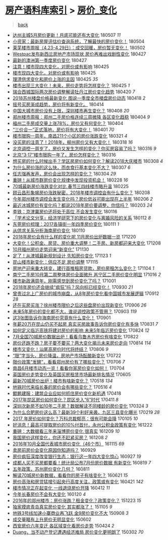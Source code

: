 [房产语料库索引](../../README.md)  > [房价_变化](房价_变化.md)
====
> [back](../README.md)

- [达州主城5月房价更新！月底可能还有大变化](http://jkwz.applinzi.com/ittc/7100384445486072838.html#%E8%BE%BE%E5%B7%9E%E4%B8%BB%E5%9F%8E5%E6%9C%88%E6%88%BF%E4%BB%B7%E6%9B%B4%E6%96%B0%EF%BC%81%E6%9C%88%E5%BA%95%E5%8F%AF%E8%83%BD%E8%BF%98%E6%9C%89%E5%A4%A7%E5%8F%98%E5%8C%96) 180507 *11* 
- [小资家：最新房屋评估价查询系统，了解最快的房价变化！](http://jkwz.applinzi.com/ittc/7099268233926542343.html#%E5%B0%8F%E8%B5%84%E5%AE%B6%EF%BC%9A%E6%9C%80%E6%96%B0%E6%88%BF%E5%B1%8B%E8%AF%84%E4%BC%B0%E4%BB%B7%E6%9F%A5%E8%AF%A2%E7%B3%BB%E7%BB%9F%EF%BC%8C%E4%BA%86%E8%A7%A3%E6%9C%80%E5%BF%AB%E7%9A%84%E6%88%BF%E4%BB%B7%E5%8F%98%E5%8C%96%EF%BC%81) 180504  
- [莱芜楼市周报（4.23-4.29日）：成交回暖，房价暂无变化！](http://jkwz.applinzi.com/ittc/7098445856535741451.html#%E8%8E%B1%E8%8A%9C%E6%A5%BC%E5%B8%82%E5%91%A8%E6%8A%A5%EF%BC%884.23-4.29%E6%97%A5%EF%BC%89%EF%BC%9A%E6%88%90%E4%BA%A4%E5%9B%9E%E6%9A%96%EF%BC%8C%E6%88%BF%E4%BB%B7%E6%9A%82%E6%97%A0%E5%8F%98%E5%8C%96%EF%BC%81) 180502  
- [Westpac发布新西兰房地产市场现状 房价再难出戏剧性变化](http://jkwz.applinzi.com/ittc/7096580727145759751.html#Westpac%E5%8F%91%E5%B8%83%E6%96%B0%E8%A5%BF%E5%85%B0%E6%88%BF%E5%9C%B0%E4%BA%A7%E5%B8%82%E5%9C%BA%E7%8E%B0%E7%8A%B6+%E6%88%BF%E4%BB%B7%E5%86%8D%E9%9A%BE%E5%87%BA%E6%88%8F%E5%89%A7%E6%80%A7%E5%8F%98%E5%8C%96) 180427  
- [最新的澳洲第一季度房价变化](http://jkwz.applinzi.com/ittc/7096552197737415690.html#%E6%9C%80%E6%96%B0%E7%9A%84%E6%BE%B3%E6%B4%B2%E7%AC%AC%E4%B8%80%E5%AD%A3%E5%BA%A6%E6%88%BF%E4%BB%B7%E5%8F%98%E5%8C%96) 180427  
- [注意！楼市现四大变化，对房价或有影响](http://jkwz.applinzi.com/ittc/7096004190591779850.html#%E6%B3%A8%E6%84%8F%EF%BC%81%E6%A5%BC%E5%B8%82%E7%8E%B0%E5%9B%9B%E5%A4%A7%E5%8F%98%E5%8C%96%EF%BC%8C%E5%AF%B9%E6%88%BF%E4%BB%B7%E6%88%96%E6%9C%89%E5%BD%B1%E5%93%8D) 180425  
- [楼市现四大变化，对房价或有影响](http://jkwz.applinzi.com/ittc/7095872518147802122.html#%E6%A5%BC%E5%B8%82%E7%8E%B0%E5%9B%9B%E5%A4%A7%E5%8F%98%E5%8C%96%EF%BC%8C%E5%AF%B9%E6%88%BF%E4%BB%B7%E6%88%96%E6%9C%89%E5%BD%B1%E5%93%8D) 180425  
- [理清供求变化和房价上涨的主因](http://jkwz.applinzi.com/ittc/7095864390350013447.html#%E7%90%86%E6%B8%85%E4%BE%9B%E6%B1%82%E5%8F%98%E5%8C%96%E5%92%8C%E6%88%BF%E4%BB%B7%E4%B8%8A%E6%B6%A8%E7%9A%84%E4%B8%BB%E5%9B%A0) 180425 *35* 
- [楼市出现三大变化！未来，房价走势将怎样变化？](http://jkwz.applinzi.com/ittc/7095864296611513350.html#%E6%A5%BC%E5%B8%82%E5%87%BA%E7%8E%B0%E4%B8%89%E5%A4%A7%E5%8F%98%E5%8C%96%EF%BC%81%E6%9C%AA%E6%9D%A5%EF%BC%8C%E6%88%BF%E4%BB%B7%E8%B5%B0%E5%8A%BF%E5%B0%86%E6%80%8E%E6%A0%B7%E5%8F%98%E5%8C%96%EF%BC%9F) 180425 *1* 
- [瑞合西城国际两次房价调整解读牡丹江房价变化趋势](http://jkwz.applinzi.com/ittc/7094045421519504394.html#%E7%91%9E%E5%90%88%E8%A5%BF%E5%9F%8E%E5%9B%BD%E9%99%85%E4%B8%A4%E6%AC%A1%E6%88%BF%E4%BB%B7%E8%B0%83%E6%95%B4%E8%A7%A3%E8%AF%BB%E7%89%A1%E4%B8%B9%E6%B1%9F%E6%88%BF%E4%BB%B7%E5%8F%98%E5%8C%96%E8%B6%8B%E5%8A%BF) 180420 *7* 
- [2018苏州楼盘价格最新变化 图说一季度全市楼盘房价动态](http://jkwz.applinzi.com/ittc/7093303994829243408.html#2018%E8%8B%8F%E5%B7%9E%E6%A5%BC%E7%9B%98%E4%BB%B7%E6%A0%BC%E6%9C%80%E6%96%B0%E5%8F%98%E5%8C%96+%E5%9B%BE%E8%AF%B4%E4%B8%80%E5%AD%A3%E5%BA%A6%E5%85%A8%E5%B8%82%E6%A5%BC%E7%9B%98%E6%88%BF%E4%BB%B7%E5%8A%A8%E6%80%81) 180418 *2* 
- [摇号买房渐成趋势，房价将有新变化。](http://jkwz.applinzi.com/ittc/7091893834609067015.html#%E6%91%87%E5%8F%B7%E4%B9%B0%E6%88%BF%E6%B8%90%E6%88%90%E8%B6%8B%E5%8A%BF%EF%BC%8C%E6%88%BF%E4%BB%B7%E5%B0%86%E6%9C%89%E6%96%B0%E5%8F%98%E5%8C%96%E3%80%82) 180414  
- [中国大城市房价没有上限，深圳楼市再生变化？](http://jkwz.applinzi.com/ittc/7089541379049128977.html#%E4%B8%AD%E5%9B%BD%E5%A4%A7%E5%9F%8E%E5%B8%82%E6%88%BF%E4%BB%B7%E6%B2%A1%E6%9C%89%E4%B8%8A%E9%99%90%EF%BC%8C%E6%B7%B1%E5%9C%B3%E6%A5%BC%E5%B8%82%E5%86%8D%E7%94%9F%E5%8F%98%E5%8C%96%EF%BC%9F) 180408 *20* 
- [郑州楼市周报：郑州二手房价格连续三周微降 各区变化趋稳](http://jkwz.applinzi.com/ittc/7088058971837694982.html#%E9%83%91%E5%B7%9E%E6%A5%BC%E5%B8%82%E5%91%A8%E6%8A%A5%EF%BC%9A%E9%83%91%E5%B7%9E%E4%BA%8C%E6%89%8B%E6%88%BF%E4%BB%B7%E6%A0%BC%E8%BF%9E%E7%BB%AD%E4%B8%89%E5%91%A8%E5%BE%AE%E9%99%8D+%E5%90%84%E5%8C%BA%E5%8F%98%E5%8C%96%E8%B6%8B%E7%A8%B3) 180404 *9* 
- [福州二手房成交量上涨78%，房价又有何变化？](http://jkwz.applinzi.com/ittc/7088050120333722635.html#%E7%A6%8F%E5%B7%9E%E4%BA%8C%E6%89%8B%E6%88%BF%E6%88%90%E4%BA%A4%E9%87%8F%E4%B8%8A%E6%B6%A878%25%EF%BC%8C%E6%88%BF%E4%BB%B7%E5%8F%88%E6%9C%89%E4%BD%95%E5%8F%98%E5%8C%96%EF%BC%9F) 180404  
- [“三价合一”正式落地，房价将有大变化！](http://jkwz.applinzi.com/ittc/7087082364696265744.html#%E2%80%9C%E4%B8%89%E4%BB%B7%E5%90%88%E4%B8%80%E2%80%9D%E6%AD%A3%E5%BC%8F%E8%90%BD%E5%9C%B0%EF%BC%8C%E6%88%BF%E4%BB%B7%E5%B0%86%E6%9C%89%E5%A4%A7%E5%8F%98%E5%8C%96%EF%BC%81) 180401 *70* 
- [楼市限购一周年，南昌211个小区的房价涨跌变化](http://jkwz.applinzi.com/ittc/7082935100990030854.html#%E6%A5%BC%E5%B8%82%E9%99%90%E8%B4%AD%E4%B8%80%E5%91%A8%E5%B9%B4%EF%BC%8C%E5%8D%97%E6%98%8C211%E4%B8%AA%E5%B0%8F%E5%8C%BA%E7%9A%84%E6%88%BF%E4%BB%B7%E6%B6%A8%E8%B7%8C%E5%8F%98%E5%8C%96) 180321 *4* 
- [没买房的注意了！2018年，柳州房价又有大变化！](http://jkwz.applinzi.com/ittc/7081870844831990795.html#%E6%B2%A1%E4%B9%B0%E6%88%BF%E7%9A%84%E6%B3%A8%E6%84%8F%E4%BA%86%EF%BC%812018%E5%B9%B4%EF%BC%8C%E6%9F%B3%E5%B7%9E%E6%88%BF%E4%BB%B7%E5%8F%88%E6%9C%89%E5%A4%A7%E5%8F%98%E5%8C%96%EF%BC%81) 180318 *16* 
- [北京调控一周岁了，房价又发生怎样的变化？你买房容易了吗？](http://jkwz.applinzi.com/ittc/7081176594351916042.html#%E5%8C%97%E4%BA%AC%E8%B0%83%E6%8E%A7%E4%B8%80%E5%91%A8%E5%B2%81%E4%BA%86%EF%BC%8C%E6%88%BF%E4%BB%B7%E5%8F%88%E5%8F%91%E7%94%9F%E6%80%8E%E6%A0%B7%E7%9A%84%E5%8F%98%E5%8C%96%EF%BC%9F%E4%BD%A0%E4%B9%B0%E6%88%BF%E5%AE%B9%E6%98%93%E4%BA%86%E5%90%97%EF%BC%9F) 180316 *9* 
- [北京“3·17”楼市限购一年了，房价怎样变化？](http://jkwz.applinzi.com/ittc/7081021677645595654.html#%E5%8C%97%E4%BA%AC%E2%80%9C3%C2%B717%E2%80%9D%E6%A5%BC%E5%B8%82%E9%99%90%E8%B4%AD%E4%B8%80%E5%B9%B4%E4%BA%86%EF%BC%8C%E6%88%BF%E4%BB%B7%E6%80%8E%E6%A0%B7%E5%8F%98%E5%8C%96%EF%BC%9F) 180316  
- [想买房的什么时候出手？学区房房价如何变化？解读2018大庆楼市](http://jkwz.applinzi.com/ittc/7078100474807190544.html#%E6%83%B3%E4%B9%B0%E6%88%BF%E7%9A%84%E4%BB%80%E4%B9%88%E6%97%B6%E5%80%99%E5%87%BA%E6%89%8B%EF%BC%9F%E5%AD%A6%E5%8C%BA%E6%88%BF%E6%88%BF%E4%BB%B7%E5%A6%82%E4%BD%95%E5%8F%98%E5%8C%96%EF%BC%9F%E8%A7%A3%E8%AF%BB2018%E5%A4%A7%E5%BA%86%E6%A5%BC%E5%B8%82) 180308 *4* 
- [为什么房价涨的这么快，而衣食行基本变化不大？](http://jkwz.applinzi.com/ittc/7077806882855322635.html#%E4%B8%BA%E4%BB%80%E4%B9%88%E6%88%BF%E4%BB%B7%E6%B6%A8%E7%9A%84%E8%BF%99%E4%B9%88%E5%BF%AB%EF%BC%8C%E8%80%8C%E8%A1%A3%E9%A3%9F%E8%A1%8C%E5%9F%BA%E6%9C%AC%E5%8F%98%E5%8C%96%E4%B8%8D%E5%A4%A7%EF%BC%9F) 180307 *6* 
- [任志强再发声，房价会出现怎样的变化？](http://jkwz.applinzi.com/ittc/7076554690072675345.html#%E4%BB%BB%E5%BF%97%E5%BC%BA%E5%86%8D%E5%8F%91%E5%A3%B0%EF%BC%8C%E6%88%BF%E4%BB%B7%E4%BC%9A%E5%87%BA%E7%8E%B0%E6%80%8E%E6%A0%B7%E7%9A%84%E5%8F%98%E5%8C%96%EF%BC%9F) 180304 *29* 
- [重磅！从城市群房价变化规律中发现投资机会！](http://jkwz.applinzi.com/ittc/7075172593395303435.html#%E9%87%8D%E7%A3%85%EF%BC%81%E4%BB%8E%E5%9F%8E%E5%B8%82%E7%BE%A4%E6%88%BF%E4%BB%B7%E5%8F%98%E5%8C%96%E8%A7%84%E5%BE%8B%E4%B8%AD%E5%8F%91%E7%8E%B0%E6%8A%95%E8%B5%84%E6%9C%BA%E4%BC%9A%EF%BC%81) 180228 *16* 
- [70城最新房价涨跌变化对比 春节三四线楼市略升温](http://jkwz.applinzi.com/ittc/7074031369091286032.html#70%E5%9F%8E%E6%9C%80%E6%96%B0%E6%88%BF%E4%BB%B7%E6%B6%A8%E8%B7%8C%E5%8F%98%E5%8C%96%E5%AF%B9%E6%AF%94+%E6%98%A5%E8%8A%82%E4%B8%89%E5%9B%9B%E7%BA%BF%E6%A5%BC%E5%B8%82%E7%95%A5%E5%8D%87%E6%B8%A9) 180225  
- [顾云昌形象揭房价涨跌秘密，2018年楼市调控会有什么变化？](http://jkwz.applinzi.com/ittc/7067706140400288778.html#%E9%A1%BE%E4%BA%91%E6%98%8C%E5%BD%A2%E8%B1%A1%E6%8F%AD%E6%88%BF%E4%BB%B7%E6%B6%A8%E8%B7%8C%E7%A7%98%E5%AF%86%EF%BC%8C2018%E5%B9%B4%E6%A5%BC%E5%B8%82%E8%B0%83%E6%8E%A7%E4%BC%9A%E6%9C%89%E4%BB%80%E4%B9%88%E5%8F%98%E5%8C%96%EF%BC%9F) 180208  
- [今年郑州楼市调控会发生变化吗？房价低谷可能出现在上半年](http://jkwz.applinzi.com/ittc/7066892751688172554.html#%E4%BB%8A%E5%B9%B4%E9%83%91%E5%B7%9E%E6%A5%BC%E5%B8%82%E8%B0%83%E6%8E%A7%E4%BC%9A%E5%8F%91%E7%94%9F%E5%8F%98%E5%8C%96%E5%90%97%EF%BC%9F%E6%88%BF%E4%BB%B7%E4%BD%8E%E8%B0%B7%E5%8F%AF%E8%83%BD%E5%87%BA%E7%8E%B0%E5%9C%A8%E4%B8%8A%E5%8D%8A%E5%B9%B4) 180206 *2* 
- [最近冰城房价有变化吗？都说2018年房价要调整，你信吗？](http://jkwz.applinzi.com/ittc/7065893343815271434.html#%E6%9C%80%E8%BF%91%E5%86%B0%E5%9F%8E%E6%88%BF%E4%BB%B7%E6%9C%89%E5%8F%98%E5%8C%96%E5%90%97%EF%BC%9F%E9%83%BD%E8%AF%B42018%E5%B9%B4%E6%88%BF%E4%BB%B7%E8%A6%81%E8%B0%83%E6%95%B4%EF%BC%8C%E4%BD%A0%E4%BF%A1%E5%90%97%EF%BC%9F) 180203 *24* 
- [李铁：京津冀房价还将处于高位 不会发生变化](http://jkwz.applinzi.com/ittc/7059242936636539911.html#%E6%9D%8E%E9%93%81%EF%BC%9A%E4%BA%AC%E6%B4%A5%E5%86%80%E6%88%BF%E4%BB%B7%E8%BF%98%E5%B0%86%E5%A4%84%E4%BA%8E%E9%AB%98%E4%BD%8D+%E4%B8%8D%E4%BC%9A%E5%8F%91%E7%94%9F%E5%8F%98%E5%8C%96) 180116  
- [「学术论文分享」经济学研究下的房价变化与离婚风险的关系](http://jkwz.applinzi.com/ittc/7057647720771093514.html#%E3%80%8C%E5%AD%A6%E6%9C%AF%E8%AE%BA%E6%96%87%E5%88%86%E4%BA%AB%E3%80%8D%E7%BB%8F%E6%B5%8E%E5%AD%A6%E7%A0%94%E7%A9%B6%E4%B8%8B%E7%9A%84%E6%88%BF%E4%BB%B7%E5%8F%98%E5%8C%96%E4%B8%8E%E7%A6%BB%E5%A9%9A%E9%A3%8E%E9%99%A9%E7%9A%84%E5%85%B3%E7%B3%BB) 180112 *8* 
- [东莞房价梳理：2017各镇街一年四季房价变化](http://jkwz.applinzi.com/ittc/7057379135330976779.html#%E4%B8%9C%E8%8E%9E%E6%88%BF%E4%BB%B7%E6%A2%B3%E7%90%86%EF%BC%9A2017%E5%90%84%E9%95%87%E8%A1%97%E4%B8%80%E5%B9%B4%E5%9B%9B%E5%AD%A3%E6%88%BF%E4%BB%B7%E5%8F%98%E5%8C%96) 180111 *1* 
- [从供求关系分析海南房价变化](http://jkwz.applinzi.com/ittc/7056997783909696519.html#%E4%BB%8E%E4%BE%9B%E6%B1%82%E5%85%B3%E7%B3%BB%E5%88%86%E6%9E%90%E6%B5%B7%E5%8D%97%E6%88%BF%E4%BB%B7%E5%8F%98%E5%8C%96) 180110  
- [2018年房价会有什么样的变化呢 11月房价出炉数据一览](http://jkwz.applinzi.com/ittc/7048741664082887697.html#2018%E5%B9%B4%E6%88%BF%E4%BB%B7%E4%BC%9A%E6%9C%89%E4%BB%80%E4%B9%88%E6%A0%B7%E7%9A%84%E5%8F%98%E5%8C%96%E5%91%A2+11%E6%9C%88%E6%88%BF%E4%BB%B7%E5%87%BA%E7%82%89%E6%95%B0%E6%8D%AE%E4%B8%80%E8%A7%88) 171220  
- [大变化！公积金、房贷、房价重大调整！二手房、新房都迎来大变化](http://jkwz.applinzi.com/ittc/7044684793877365776.html#%E5%A4%A7%E5%8F%98%E5%8C%96%EF%BC%81%E5%85%AC%E7%A7%AF%E9%87%91%E3%80%81%E6%88%BF%E8%B4%B7%E3%80%81%E6%88%BF%E4%BB%B7%E9%87%8D%E5%A4%A7%E8%B0%83%E6%95%B4%EF%BC%81%E4%BA%8C%E6%89%8B%E6%88%BF%E3%80%81%E6%96%B0%E6%88%BF%E9%83%BD%E8%BF%8E%E6%9D%A5%E5%A4%A7%E5%8F%98%E5%8C%96) 171208  
- [10月福州房价走势迎来“新变化”](http://jkwz.applinzi.com/ittc/7041667267727721489.html#10%E6%9C%88%E7%A6%8F%E5%B7%9E%E6%88%BF%E4%BB%B7%E8%B5%B0%E5%8A%BF%E8%BF%8E%E6%9D%A5%E2%80%9C%E6%96%B0%E5%8F%98%E5%8C%96%E2%80%9D) 171130  
- [定了！从津城最新规划设计 先知房价变化](http://jkwz.applinzi.com/ittc/7039187673460245521.html#%E5%AE%9A%E4%BA%86%EF%BC%81%E4%BB%8E%E6%B4%A5%E5%9F%8E%E6%9C%80%E6%96%B0%E8%A7%84%E5%88%92%E8%AE%BE%E8%AE%A1+%E5%85%88%E7%9F%A5%E6%88%BF%E4%BB%B7%E5%8F%98%E5%8C%96) 171123 *1* 
- [昆山楼市新变化：供应不足 房价调整](http://jkwz.applinzi.com/ittc/7036060161821639696.html#%E6%98%86%E5%B1%B1%E6%A5%BC%E5%B8%82%E6%96%B0%E5%8F%98%E5%8C%96%EF%BC%9A%E4%BE%9B%E5%BA%94%E4%B8%8D%E8%B6%B3+%E6%88%BF%E4%BB%B7%E8%B0%83%E6%95%B4) 171115  
- [房地产迎来重大转变，建行首推租房贷款，房价房租怎么变化？](http://jkwz.applinzi.com/ittc/7032017855011357712.html#%E6%88%BF%E5%9C%B0%E4%BA%A7%E8%BF%8E%E6%9D%A5%E9%87%8D%E5%A4%A7%E8%BD%AC%E5%8F%98%EF%BC%8C%E5%BB%BA%E8%A1%8C%E9%A6%96%E6%8E%A8%E7%A7%9F%E6%88%BF%E8%B4%B7%E6%AC%BE%EF%BC%8C%E6%88%BF%E4%BB%B7%E6%88%BF%E7%A7%9F%E6%80%8E%E4%B9%88%E5%8F%98%E5%8C%96%EF%BC%9F) 171104 *1* 
- [南宁二手房10月第二周整体房价全面微升 邕宁区二手房价变化明显](http://jkwz.applinzi.com/ittc/7024999510957360144.html#%E5%8D%97%E5%AE%81%E4%BA%8C%E6%89%8B%E6%88%BF10%E6%9C%88%E7%AC%AC%E4%BA%8C%E5%91%A8%E6%95%B4%E4%BD%93%E6%88%BF%E4%BB%B7%E5%85%A8%E9%9D%A2%E5%BE%AE%E5%8D%87+%E9%82%95%E5%AE%81%E5%8C%BA%E4%BA%8C%E6%89%8B%E6%88%BF%E4%BB%B7%E5%8F%98%E5%8C%96%E6%98%8E%E6%98%BE) 171016 *2* 
- [楼市新政满周年，刚需感觉到房价变化了吗？](http://jkwz.applinzi.com/ittc/7019262930762335248.html#%E6%A5%BC%E5%B8%82%E6%96%B0%E6%94%BF%E6%BB%A1%E5%91%A8%E5%B9%B4%EF%BC%8C%E5%88%9A%E9%9C%80%E6%84%9F%E8%A7%89%E5%88%B0%E6%88%BF%E4%BB%B7%E5%8F%98%E5%8C%96%E4%BA%86%E5%90%97%EF%BC%9F) 171001  
- [2018年房价还会继续“疯狂”吗？风向标已经变化！](http://jkwz.applinzi.com/ittc/7019047574470919184.html#2018%E5%B9%B4%E6%88%BF%E4%BB%B7%E8%BF%98%E4%BC%9A%E7%BB%A7%E7%BB%AD%E2%80%9C%E7%96%AF%E7%8B%82%E2%80%9D%E5%90%97%EF%BC%9F%E9%A3%8E%E5%90%91%E6%A0%87%E5%B7%B2%E7%BB%8F%E5%8F%98%E5%8C%96%EF%BC%81) 170930 *21* 
- [曾贵过北上广房价的城市崩盘，从8年房价变化看中国城市发展逻辑](http://jkwz.applinzi.com/ittc/7012462488006951952.html#%E6%9B%BE%E8%B4%B5%E8%BF%87%E5%8C%97%E4%B8%8A%E5%B9%BF%E6%88%BF%E4%BB%B7%E7%9A%84%E5%9F%8E%E5%B8%82%E5%B4%A9%E7%9B%98%EF%BC%8C%E4%BB%8E8%E5%B9%B4%E6%88%BF%E4%BB%B7%E5%8F%98%E5%8C%96%E7%9C%8B%E4%B8%AD%E5%9B%BD%E5%9F%8E%E5%B8%82%E5%8F%91%E5%B1%95%E9%80%BB%E8%BE%91) 170912 *28* 
- [还在买房买涨？徐州楼市限价之后这些盘房价出现新变化](http://jkwz.applinzi.com/ittc/7010155758581449745.html#%E8%BF%98%E5%9C%A8%E4%B9%B0%E6%88%BF%E4%B9%B0%E6%B6%A8%EF%BC%9F%E5%BE%90%E5%B7%9E%E6%A5%BC%E5%B8%82%E9%99%90%E4%BB%B7%E4%B9%8B%E5%90%8E%E8%BF%99%E4%BA%9B%E7%9B%98%E6%88%BF%E4%BB%B7%E5%87%BA%E7%8E%B0%E6%96%B0%E5%8F%98%E5%8C%96) 170906 *26* 
- [未来5年房价的变化都不大，谁说调控政策不管用？](http://jkwz.applinzi.com/ittc/7009103391475893265.html#%E6%9C%AA%E6%9D%A55%E5%B9%B4%E6%88%BF%E4%BB%B7%E7%9A%84%E5%8F%98%E5%8C%96%E9%83%BD%E4%B8%8D%E5%A4%A7%EF%BC%8C%E8%B0%81%E8%AF%B4%E8%B0%83%E6%8E%A7%E6%94%BF%E7%AD%96%E4%B8%8D%E7%AE%A1%E7%94%A8%EF%BC%9F) 170903 *119* 
- [这3张图告诉你海南房价究竟有什么变化！](http://jkwz.applinzi.com/ittc/7008263771720778769.html#%E8%BF%993%E5%BC%A0%E5%9B%BE%E5%91%8A%E8%AF%89%E4%BD%A0%E6%B5%B7%E5%8D%97%E6%88%BF%E4%BB%B7%E7%A9%B6%E7%AB%9F%E6%9C%89%E4%BB%80%E4%B9%88%E5%8F%98%E5%8C%96%EF%BC%81) 170901  
- [年薪20万在昆山仍买不起房 真实买房故事告诉你房价变化有多快](http://jkwz.applinzi.com/ittc/7008098344218657808.html#%E5%B9%B4%E8%96%AA20%E4%B8%87%E5%9C%A8%E6%98%86%E5%B1%B1%E4%BB%8D%E4%B9%B0%E4%B8%8D%E8%B5%B7%E6%88%BF+%E7%9C%9F%E5%AE%9E%E4%B9%B0%E6%88%BF%E6%95%85%E4%BA%8B%E5%91%8A%E8%AF%89%E4%BD%A0%E6%88%BF%E4%BB%B7%E5%8F%98%E5%8C%96%E6%9C%89%E5%A4%9A%E5%BF%AB) 170831 *7* 
- [如何定义临沂高铁将建对房价的影响 未来5年临沂房价变化](http://jkwz.applinzi.com/ittc/7005396938806264848.html#%E5%A6%82%E4%BD%95%E5%AE%9A%E4%B9%89%E4%B8%B4%E6%B2%82%E9%AB%98%E9%93%81%E5%B0%86%E5%BB%BA%E5%AF%B9%E6%88%BF%E4%BB%B7%E7%9A%84%E5%BD%B1%E5%93%8D+%E6%9C%AA%E6%9D%A55%E5%B9%B4%E4%B8%B4%E6%B2%82%E6%88%BF%E4%BB%B7%E5%8F%98%E5%8C%96) 170824 *12* 
- [7月全国70城房价数据出炉！看看乌鲁木齐房价有啥变化](http://jkwz.applinzi.com/ittc/7004455943604273936.html#7%E6%9C%88%E5%85%A8%E5%9B%BD70%E5%9F%8E%E6%88%BF%E4%BB%B7%E6%95%B0%E6%8D%AE%E5%87%BA%E7%82%89%EF%BC%81%E7%9C%8B%E7%9C%8B%E4%B9%8C%E9%B2%81%E6%9C%A8%E9%BD%90%E6%88%BF%E4%BB%B7%E6%9C%89%E5%95%A5%E5%8F%98%E5%8C%96) 170822  
- [房价还跌不跌？房子要不要买？两大变化揭示未来房价走向](http://jkwz.applinzi.com/ittc/7001613415637058577.html#%E6%88%BF%E4%BB%B7%E8%BF%98%E8%B7%8C%E4%B8%8D%E8%B7%8C%EF%BC%9F%E6%88%BF%E5%AD%90%E8%A6%81%E4%B8%8D%E8%A6%81%E4%B9%B0%EF%BC%9F%E4%B8%A4%E5%A4%A7%E5%8F%98%E5%8C%96%E6%8F%AD%E7%A4%BA%E6%9C%AA%E6%9D%A5%E6%88%BF%E4%BB%B7%E8%B5%B0%E5%90%91) 170814 *114* 
- [楼市又变化！汕尾高房价时代将终结？](http://jkwz.applinzi.com/ittc/6998835778145485841.html#%E6%A5%BC%E5%B8%82%E5%8F%88%E5%8F%98%E5%8C%96%EF%BC%81%E6%B1%95%E5%B0%BE%E9%AB%98%E6%88%BF%E4%BB%B7%E6%97%B6%E4%BB%A3%E5%B0%86%E7%BB%88%E7%BB%93%EF%BC%9F) 170806 *9* 
- [“限”字当头，房价降温，房地产市场酝酿新变化](http://jkwz.applinzi.com/ittc/6993252937579889680.html#%E2%80%9C%E9%99%90%E2%80%9D%E5%AD%97%E5%BD%93%E5%A4%B4%EF%BC%8C%E6%88%BF%E4%BB%B7%E9%99%8D%E6%B8%A9%EF%BC%8C%E6%88%BF%E5%9C%B0%E4%BA%A7%E5%B8%82%E5%9C%BA%E9%85%9D%E9%85%BF%E6%96%B0%E5%8F%98%E5%8C%96) 170722  
- [限价政策“发酵”，看看郑州房价有了哪些变化？](http://jkwz.applinzi.com/ittc/6987263790910276624.html#%E9%99%90%E4%BB%B7%E6%94%BF%E7%AD%96%E2%80%9C%E5%8F%91%E9%85%B5%E2%80%9D%EF%BC%8C%E7%9C%8B%E7%9C%8B%E9%83%91%E5%B7%9E%E6%88%BF%E4%BB%B7%E6%9C%89%E4%BA%86%E5%93%AA%E4%BA%9B%E5%8F%98%E5%8C%96%EF%BC%9F) 170706 *7* 
- [南昌6月楼市动态一览！看看你家房价变化如何！](http://jkwz.applinzi.com/ittc/6986496504595219461.html#%E5%8D%97%E6%98%8C6%E6%9C%88%E6%A5%BC%E5%B8%82%E5%8A%A8%E6%80%81%E4%B8%80%E8%A7%88%EF%BC%81%E7%9C%8B%E7%9C%8B%E4%BD%A0%E5%AE%B6%E6%88%BF%E4%BB%B7%E5%8F%98%E5%8C%96%E5%A6%82%E4%BD%95%EF%BC%81) 170704  
- [英国房价走势变化及英国买房租赁市场最新排名情况](http://jkwz.applinzi.com/ittc/6975635035959854084.html#%E8%8B%B1%E5%9B%BD%E6%88%BF%E4%BB%B7%E8%B5%B0%E5%8A%BF%E5%8F%98%E5%8C%96%E5%8F%8A%E8%8B%B1%E5%9B%BD%E4%B9%B0%E6%88%BF%E7%A7%9F%E8%B5%81%E5%B8%82%E5%9C%BA%E6%9C%80%E6%96%B0%E6%8E%92%E5%90%8D%E6%83%85%E5%86%B5) 170605  
- [最新70城房价出炉！楼市有啥新变化？](http://jkwz.applinzi.com/ittc/6969052198569772037.html#%E6%9C%80%E6%96%B070%E5%9F%8E%E6%88%BF%E4%BB%B7%E5%87%BA%E7%82%89%EF%BC%81%E6%A5%BC%E5%B8%82%E6%9C%89%E5%95%A5%E6%96%B0%E5%8F%98%E5%8C%96%EF%BC%9F) 170518 *134* 
- [地铁时代来临长春的房价会有哪些变化？](http://jkwz.applinzi.com/ittc/6968202453412480005.html#%E5%9C%B0%E9%93%81%E6%97%B6%E4%BB%A3%E6%9D%A5%E4%B8%B4%E9%95%BF%E6%98%A5%E7%9A%84%E6%88%BF%E4%BB%B7%E4%BC%9A%E6%9C%89%E5%93%AA%E4%BA%9B%E5%8F%98%E5%8C%96%EF%BC%9F) 170516 *4* 
- [鲲鹏建服：建筑企业应如何抓住房价变化新机遇](http://jkwz.applinzi.com/ittc/6957816024937268228.html#%E9%B2%B2%E9%B9%8F%E5%BB%BA%E6%9C%8D%EF%BC%9A%E5%BB%BA%E7%AD%91%E4%BC%81%E4%B8%9A%E5%BA%94%E5%A6%82%E4%BD%95%E6%8A%93%E4%BD%8F%E6%88%BF%E4%BB%B7%E5%8F%98%E5%8C%96%E6%96%B0%E6%9C%BA%E9%81%87) 170418  
- [2017年昆区房价如何变化？昆区步入“6”时代](http://jkwz.applinzi.com/ittc/6955210758509036548.html#2017%E5%B9%B4%E6%98%86%E5%8C%BA%E6%88%BF%E4%BB%B7%E5%A6%82%E4%BD%95%E5%8F%98%E5%8C%96%EF%BC%9F%E6%98%86%E5%8C%BA%E6%AD%A5%E5%85%A5%E2%80%9C6%E2%80%9D%E6%97%B6%E4%BB%A3) 170411 *8* 
- [深圳次新房不如10年二手房？数据解读不同楼龄的房价变化](http://jkwz.applinzi.com/ittc/6948621712332686340.html#%E6%B7%B1%E5%9C%B3%E6%AC%A1%E6%96%B0%E6%88%BF%E4%B8%8D%E5%A6%8210%E5%B9%B4%E4%BA%8C%E6%89%8B%E6%88%BF%EF%BC%9F%E6%95%B0%E6%8D%AE%E8%A7%A3%E8%AF%BB%E4%B8%8D%E5%90%8C%E6%A5%BC%E9%BE%84%E7%9A%84%E6%88%BF%E4%BB%B7%E5%8F%98%E5%8C%96) 170324 *3* 
- [为什么合肥房价这么高？最新39个利好来袭，九区三县变化曝光](http://jkwz.applinzi.com/ittc/6936439529799156741.html#%E4%B8%BA%E4%BB%80%E4%B9%88%E5%90%88%E8%82%A5%E6%88%BF%E4%BB%B7%E8%BF%99%E4%B9%88%E9%AB%98%EF%BC%9F%E6%9C%80%E6%96%B039%E4%B8%AA%E5%88%A9%E5%A5%BD%E6%9D%A5%E8%A2%AD%EF%BC%8C%E4%B9%9D%E5%8C%BA%E4%B8%89%E5%8E%BF%E5%8F%98%E5%8C%96%E6%9B%9D%E5%85%89) 170219 *28* 
- [2017 年房价如何变化？万科总裁郁亮：很有可能会降](http://jkwz.applinzi.com/ittc/6919792307338740741.html#2017+%E5%B9%B4%E6%88%BF%E4%BB%B7%E5%A6%82%E4%BD%95%E5%8F%98%E5%8C%96%EF%BC%9F%E4%B8%87%E7%A7%91%E6%80%BB%E8%A3%81%E9%83%81%E4%BA%AE%EF%BC%9A%E5%BE%88%E6%9C%89%E5%8F%AF%E8%83%BD%E4%BC%9A%E9%99%8D) 170105 *10* 
- [好消息！最高可提取房价的10%付首付，永州公积金政策有变化](http://jkwz.applinzi.com/ittc/6914563652899570693.html#%E5%A5%BD%E6%B6%88%E6%81%AF%EF%BC%81%E6%9C%80%E9%AB%98%E5%8F%AF%E6%8F%90%E5%8F%96%E6%88%BF%E4%BB%B7%E7%9A%8410%25%E4%BB%98%E9%A6%96%E4%BB%98%EF%BC%8C%E6%B0%B8%E5%B7%9E%E5%85%AC%E7%A7%AF%E9%87%91%E6%94%BF%E7%AD%96%E6%9C%89%E5%8F%98%E5%8C%96) 161222  
- [重磅：大数据看三年来淄博房价变化 很真实](http://jkwz.applinzi.com/ittc/6909547766199354373.html#%E9%87%8D%E7%A3%85%EF%BC%9A%E5%A4%A7%E6%95%B0%E6%8D%AE%E7%9C%8B%E4%B8%89%E5%B9%B4%E6%9D%A5%E6%B7%84%E5%8D%9A%E6%88%BF%E4%BB%B7%E5%8F%98%E5%8C%96+%E5%BE%88%E7%9C%9F%E5%AE%9E) 161209 *10* 
- [我国房价这样变化，你还不赶紧买房？](http://jkwz.applinzi.com/ittc/6909203685472470021.html#%E6%88%91%E5%9B%BD%E6%88%BF%E4%BB%B7%E8%BF%99%E6%A0%B7%E5%8F%98%E5%8C%96%EF%BC%8C%E4%BD%A0%E8%BF%98%E4%B8%8D%E8%B5%B6%E7%B4%A7%E4%B9%B0%E6%88%BF%EF%BC%9F) 161208 *2* 
- [2016年10月全国代表城市房价变化（46个市）](http://jkwz.applinzi.com/ittc/6900703120513844228.html#2016%E5%B9%B410%E6%9C%88%E5%85%A8%E5%9B%BD%E4%BB%A3%E8%A1%A8%E5%9F%8E%E5%B8%82%E6%88%BF%E4%BB%B7%E5%8F%98%E5%8C%96%EF%BC%8846%E4%B8%AA%E5%B8%82%EF%BC%89) 161115 *69* 
- [卖房前房价会变化原因你知道吗？](http://jkwz.applinzi.com/ittc/6883324343882351621.html#%E5%8D%96%E6%88%BF%E5%89%8D%E6%88%BF%E4%BB%B7%E4%BC%9A%E5%8F%98%E5%8C%96%E5%8E%9F%E5%9B%A0%E4%BD%A0%E7%9F%A5%E9%81%93%E5%90%97%EF%BC%9F) 160929  
- [房价疯狂深度改变银行生态：银行这一年四大变化惊心](http://jkwz.applinzi.com/ittc/6882650011501855749.html#%E6%88%BF%E4%BB%B7%E7%96%AF%E7%8B%82%E6%B7%B1%E5%BA%A6%E6%94%B9%E5%8F%98%E9%93%B6%E8%A1%8C%E7%94%9F%E6%80%81%EF%BC%9A%E9%93%B6%E8%A1%8C%E8%BF%99%E4%B8%80%E5%B9%B4%E5%9B%9B%E5%A4%A7%E5%8F%98%E5%8C%96%E6%83%8A%E5%BF%83) 160927 *19* 
- [成都人买不买房都要看！统计局公布7月份房价数据 有新变化](http://jkwz.applinzi.com/ittc/6868102525798056964.html#%E6%88%90%E9%83%BD%E4%BA%BA%E4%B9%B0%E4%B8%8D%E4%B9%B0%E6%88%BF%E9%83%BD%E8%A6%81%E7%9C%8B%EF%BC%81%E7%BB%9F%E8%AE%A1%E5%B1%80%E5%85%AC%E5%B8%837%E6%9C%88%E4%BB%BD%E6%88%BF%E4%BB%B7%E6%95%B0%E6%8D%AE+%E6%9C%89%E6%96%B0%E5%8F%98%E5%8C%96) 160819 *7* 
- [五年政策，苏州房价变化几何？](http://jkwz.applinzi.com/ittc/6865009028698227716.html#%E4%BA%94%E5%B9%B4%E6%94%BF%E7%AD%96%EF%BC%8C%E8%8B%8F%E5%B7%9E%E6%88%BF%E4%BB%B7%E5%8F%98%E5%8C%96%E5%87%A0%E4%BD%95%EF%BC%9F) 160811  
- [解读70城房价新数据，看看你的房子有啥变化？](http://jkwz.applinzi.com/ittc/6846225340405662724.html#%E8%A7%A3%E8%AF%BB70%E5%9F%8E%E6%88%BF%E4%BB%B7%E6%96%B0%E6%95%B0%E6%8D%AE%EF%BC%8C%E7%9C%8B%E7%9C%8B%E4%BD%A0%E7%9A%84%E6%88%BF%E5%AD%90%E6%9C%89%E5%95%A5%E5%8F%98%E5%8C%96%EF%BC%9F) 160621 *15* 
- [房价高涨和房贷猛增引起央行高度关注，政策或有变化](http://jkwz.applinzi.com/ittc/6823347009750565892.html#%E6%88%BF%E4%BB%B7%E9%AB%98%E6%B6%A8%E5%92%8C%E6%88%BF%E8%B4%B7%E7%8C%9B%E5%A2%9E%E5%BC%95%E8%B5%B7%E5%A4%AE%E8%A1%8C%E9%AB%98%E5%BA%A6%E5%85%B3%E6%B3%A8%EF%BC%8C%E6%94%BF%E7%AD%96%E6%88%96%E6%9C%89%E5%8F%98%E5%8C%96) 160421 *142* 
- [楼市情况正在起变化 一线退烧房价开降](http://jkwz.applinzi.com/ittc/6820144592095544325.html#%E6%A5%BC%E5%B8%82%E6%83%85%E5%86%B5%E6%AD%A3%E5%9C%A8%E8%B5%B7%E5%8F%98%E5%8C%96+%E4%B8%80%E7%BA%BF%E9%80%80%E7%83%A7%E6%88%BF%E4%BB%B7%E5%BC%80%E9%99%8D) 160412 *11* 
- [今年长春房价不会有大变化](http://jkwz.applinzi.com/ittc/6789337272126276612.html#%E4%BB%8A%E5%B9%B4%E9%95%BF%E6%98%A5%E6%88%BF%E4%BB%B7%E4%B8%8D%E4%BC%9A%E6%9C%89%E5%A4%A7%E5%8F%98%E5%8C%96) 160120 *4* 
- [2016年的郑州楼市：房价涨跌？租金变化？政策变化？](http://jkwz.applinzi.com/ittc/6779002536698840068.html#2016%E5%B9%B4%E7%9A%84%E9%83%91%E5%B7%9E%E6%A5%BC%E5%B8%82%EF%BC%9A%E6%88%BF%E4%BB%B7%E6%B6%A8%E8%B7%8C%EF%BC%9F%E7%A7%9F%E9%87%91%E5%8F%98%E5%8C%96%EF%BC%9F%E6%94%BF%E7%AD%96%E5%8F%98%E5%8C%96%EF%BC%9F) 151223 *15* 
- [独家摸底青岛真实房价变化 其实都涨了！](http://jkwz.applinzi.com/ittc/6761128032312230917.html#%E7%8B%AC%E5%AE%B6%E6%91%B8%E5%BA%95%E9%9D%92%E5%B2%9B%E7%9C%9F%E5%AE%9E%E6%88%BF%E4%BB%B7%E5%8F%98%E5%8C%96+%E5%85%B6%E5%AE%9E%E9%83%BD%E6%B6%A8%E4%BA%86%EF%BC%81) 151105 *9* 
- [地铁3号线加速小寨商业再飞跃 金9房价变化不大](http://jkwz.applinzi.com/ittc/6739772761347294213.html#%E5%9C%B0%E9%93%813%E5%8F%B7%E7%BA%BF%E5%8A%A0%E9%80%9F%E5%B0%8F%E5%AF%A8%E5%95%86%E4%B8%9A%E5%86%8D%E9%A3%9E%E8%B7%83+%E9%87%919%E6%88%BF%E4%BB%B7%E5%8F%98%E5%8C%96%E4%B8%8D%E5%A4%A7) 150908 *3* 
- [成交量略有上升房价无明显变化](http://jkwz.applinzi.com/ittc/547650611415873990.html#%E6%88%90%E4%BA%A4%E9%87%8F%E7%95%A5%E6%9C%89%E4%B8%8A%E5%8D%87%E6%88%BF%E4%BB%B7%E6%97%A0%E6%98%8E%E6%98%BE%E5%8F%98%E5%8C%96) 150602  
- [西安房价六年变迁 各区域变化看房价走势](http://jkwz.applinzi.com/ittc/547650611404843828.html#%E8%A5%BF%E5%AE%89%E6%88%BF%E4%BB%B7%E5%85%AD%E5%B9%B4%E5%8F%98%E8%BF%81+%E5%90%84%E5%8C%BA%E5%9F%9F%E5%8F%98%E5%8C%96%E7%9C%8B%E6%88%BF%E4%BB%B7%E8%B5%B0%E5%8A%BF) 150424 *2* 
- [Duang，当不动产登记遭遇经济难局 房价变化更明朗了](http://jkwz.applinzi.com/ittc/547650611394883682.html#Duang%EF%BC%8C%E5%BD%93%E4%B8%8D%E5%8A%A8%E4%BA%A7%E7%99%BB%E8%AE%B0%E9%81%AD%E9%81%87%E7%BB%8F%E6%B5%8E%E9%9A%BE%E5%B1%80+%E6%88%BF%E4%BB%B7%E5%8F%98%E5%8C%96%E6%9B%B4%E6%98%8E%E6%9C%97%E4%BA%86) 150302 *70* 
